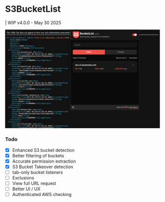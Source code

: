 # S3BucketList

| WIP v4.0.0 - May 30 2025

![alt text](image.png)

### Todo

- [x] Enhanced S3 bucket detection
- [x] Better filtering of buckets
- [x] Accurate permission extraction
- [x] S3 Bucket Takeover detection
- [ ] tab-only bucket listeners
- [ ] Exclusions
- [ ] View full URL request
- [ ] Better UI / UX
- [ ] Authenticated AWS checking

